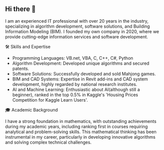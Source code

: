 ## Hi there 👋

I am an experienced IT professional with over 20 years in the industry, specializing in algorithm development, software solutions, and Building Information Modeling (BIM). I founded my own company in 2020, where we provide cutting-edge information services and software development.

🛠️ Skills and Expertise

- Programming Languages: VB.net, VBA, C, C++, C#, Python
- Algorithm Development: Developed unique algorithms and secured patents.
- Software Solutions: Successfully developed and sold Mahjong games.
- BIM and CAD Systems: Expertise in Revit add-ins and CAD system development, highly regarded by national research institutes.
- AI and Machine Learning: Enthusiastic about AI(although still a beginner), ranked in the top 0.5% in Kaggle's 'Housing Prices Competition for Kaggle Learn Users'.


🎓 Academic Background

I have a strong foundation in mathematics, with outstanding achievements during my academic years, including ranking first in courses requiring analytical and problem-solving skills. This mathematical thinking has been instrumental in my career, particularly in developing innovative algorithms and solving complex technical challenges.
